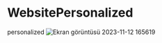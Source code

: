 #  WebsitePersonalized
 personalized
 ![Ekran görüntüsü 2023-11-12 165619](https://github.com/erengorkemsahin/WebSiteDesign/assets/150356436/64c0ef49-8a85-4b5d-9679-1da1c42ed62d)




